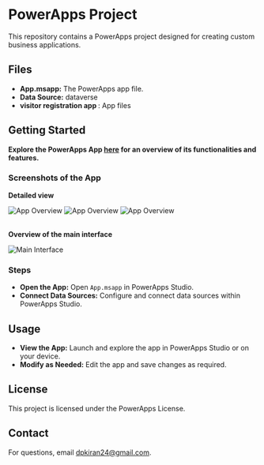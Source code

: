 <!DOCTYPE html>
<html lang="en">
<head>
    <meta charset="UTF-8">
    <meta name="viewport" content="width=device-width, initial-scale=1.0">
</head>
<body>
    <h1>PowerApps Project</h1>
    <p>This repository contains a PowerApps project designed for creating custom business applications.</p>
    <h2>Files</h2>
    <ul>
        <li><strong>App.msapp:</strong> The PowerApps app file.</li>
        <li><strong>Data Source:</strong> dataverse</li>
        <li><strong>visitor registration app </strong>: App files </li>
    </ul>
    <h2>Getting Started</h2>
    <p><strong>Explore the PowerApps App <a href="https://apps.powerapps.com/play/e/default-5f6a9d3b-86b1-4a22-85a3-d6a3d7a5f2b2/a/6e2f9b4a-c1d3-4e44-92ec-cd6fc6e8f9a6" target="_blank">here</a> for an overview of its functionalities and features.</strong></p>
    <h3>Screenshots of the App</h3>
    <p><strong>Detailed view</strong></p>
    <div>
        <img src="https://github.com/user-attachments/assets/1260ee1e-8128-4635-94ec-c07fc56b17dd" alt="App Overview" style="max-width: 100%; height: auto;">
        <img src="https://github.com/user-attachments/assets/b0d173b9-4ddb-4686-859d-44ce6920d793" alt="App Overview" style="max-width: 100%; height: auto;">
        <img src="https://github.com/user-attachments/assets/f0f12e4f-cf9d-4dc2-9af6-54de7bafefae" alt="App Overview" style="max-width: 100%; height: auto;">
    </div>
    <br>
    <p><strong>Overview of the main interface</strong></p>
    <div>
        <img src="https://github.com/user-attachments/assets/6be61b0e-d8f9-4e4e-aa0e-25d37230774c" alt="Main Interface" style="max-width: 100%; height: auto;">
    </div>
    <h3>Steps</h3>
    <ul>
        <li><strong>Open the App:</strong> Open <code>App.msapp</code> in PowerApps Studio.</li>
        <li><strong>Connect Data Sources:</strong> Configure and connect data sources within PowerApps Studio.</li>
    </ul>
    <h2>Usage</h2>
    <ul>
        <li><strong>View the App:</strong> Launch and explore the app in PowerApps Studio or on your device.</li>
        <li><strong>Modify as Needed:</strong> Edit the app and save changes as required.</li>
    </ul>
    <div>
        <h2>License</h2>
        <p>This project is licensed under the PowerApps License.</p>
    </div>
    <div>
        <h2>Contact</h2>
        <p>For questions, email <a href="mailto:dpkiran24@gmail.com">dpkiran24@gmail.com</a>.</p>
    </div>

</body>
</html>
